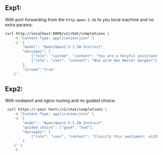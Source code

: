 
## Exp1:
With port forwarding from the `http-qwen-1-5b` to you local machine and no
extra params:
```sh
curl http://localhost:8000/v1/chat/completions \
    -H "Content-Type: application/json" \
    -d '{
        "model": "Qwen/Qwen2.5-1.5B-Instruct",
        "messages": [
            {"role": "system", "content": "You are a helpful assistant."},
            {"role": "user", "content": "Wie wird das Wetter morgen?"}
        ],
        "stream":"true"
    }'
```


## Exp2:
With nodeport and nginx routing and no guided choice:
```sh
 curl https://<your host>/v1/chat/completions \
    -H "Content-Type: application/json" \
    -d '{
        "model": "Qwen/Qwen2.5-1.5B-Instruct",
        "guided_choice": ["good", "bad"],
        "messages": [
            {"role": "user", "content": "Classify this sentiment: vLLM is wonderful!"}
        ]
    }' \
    -k
```
